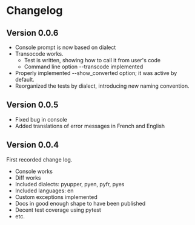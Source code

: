 # Changelog


## Version 0.0.6

- Console prompt is now based on dialect
- Transocode works.
  - Test is written, showing how to call it from user's code
  - Command line option --transcode implemented
- Properly implemented --show_converted option; it was active by default.
- Reorganized the tests by dialect, introducing new naming convention.

## Version 0.0.5

- Fixed bug in console
- Added translations of error messages in French and English

## Version 0.0.4

First recorded change log.

  - Console works
  - Diff works
  - Included dialects: pyupper, pyen, pyfr, pyes
  - Included languages: en
  - Custom exceptions implemented
  - Docs in good enough shape to have been published
  - Decent test coverage using pytest
  - etc.
